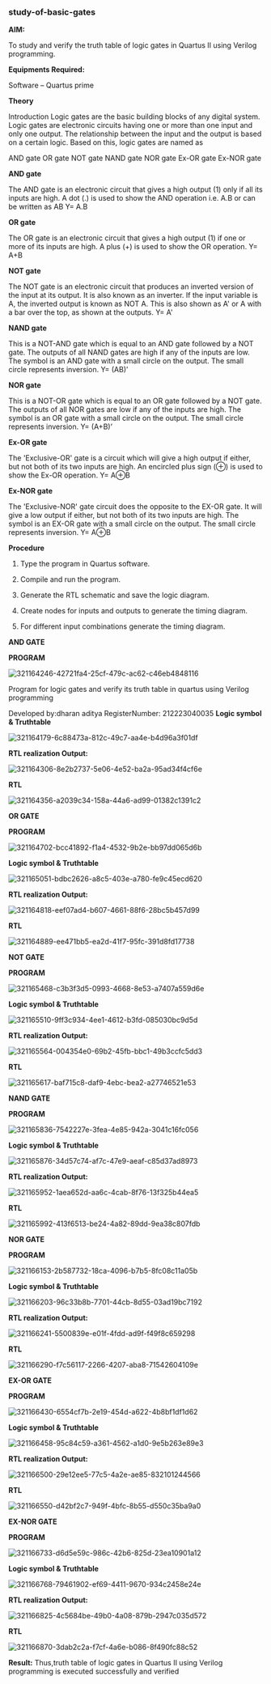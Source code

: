 ### study-of-basic-gates

**AIM:** 

To study and verify the truth table of logic gates in Quartus II using Verilog programming.

**Equipments Required:**

Software – Quartus prime 

**Theory**

Introduction Logic gates are the basic building blocks of any digital system. Logic gates are electronic circuits having one or more than one input and only one output. The relationship between the input and the output is based on a certain logic. Based on this, logic gates are named as

AND gate OR gate NOT gate NAND gate NOR gate Ex-OR gate Ex-NOR gate

**AND gate**

The AND gate is an electronic circuit that gives a high output (1) only if all its inputs are high. A dot (.) is used to show the AND operation i.e. A.B or can be written as AB
Y= A.B

**OR gate** 

The OR gate is an electronic circuit that gives a high output (1) if one or more of its inputs are high. A plus (+) is used to show the OR operation.
Y= A+B

**NOT gate**

The NOT gate is an electronic circuit that produces an inverted version of the input at its output. It is also known as an inverter. If the input variable is A, the inverted output is known as NOT A. This is also shown as A' or A with a bar over the top, as shown at the outputs.
Y= A'

**NAND gate**

This is a NOT-AND gate which is equal to an AND gate followed by a NOT gate. The outputs of all NAND gates are high if any of the inputs are low. The symbol is an AND gate with a small circle on the output. The small circle represents inversion.
Y= (AB)’

**NOR gate**

This is a NOT-OR gate which is equal to an OR gate followed by a NOT gate. The outputs of all NOR gates are low if any of the inputs are high. The symbol is an OR gate with a small circle on the output. The small circle represents inversion.
Y= (A+B)’

**Ex-OR gate**

The 'Exclusive-OR' gate is a circuit which will give a high output if either, but not both of its two inputs are high. An encircled plus sign (⊕) is used to show the Ex-OR operation.
Y= A⊕B

**Ex-NOR gate**

The 'Exclusive-NOR' gate circuit does the opposite to the EX-OR gate. It will give a low output if either, but not both of its two inputs are high. The symbol is an EX-OR gate with a small circle on the output. The small circle represents inversion.
Y= A⊕B

**Procedure** 

1.	Type the program in Quartus software.

2.	Compile and run the program.

3.	Generate the RTL schematic and save the logic diagram.

4.	Create nodes for inputs and outputs to generate the timing diagram.

5.	For different input combinations generate the timing diagram.


**AND GATE**



**PROGRAM**

![321164246-42721fa4-25cf-479c-ac62-c46eb4848116](https://github.com/DharanAditya/study-of-basic-gates/assets/147473834/fb47c970-d230-4a68-89e4-293f2832ca1b)


Program for logic gates and verify its truth table in quartus using Verilog programming

 Developed by:dharan aditya RegisterNumber: 212223040035 
**Logic symbol & Truthtable**

![321164179-6c88473a-812c-49c7-aa4e-b4d96a3f01df](https://github.com/DharanAditya/study-of-basic-gates/assets/147473834/1a5e27c2-4872-4317-9888-b1c2a29b9341)


**RTL realization Output:** 

![321164306-8e2b2737-5e06-4e52-ba2a-95ad34f4cf6e](https://github.com/DharanAditya/study-of-basic-gates/assets/147473834/4354f292-363b-47e1-9709-8891018bade7)


**RTL**

![321164356-a2039c34-158a-44a6-ad99-01382c1391c2](https://github.com/DharanAditya/study-of-basic-gates/assets/147473834/9fa189ad-ae88-4e3a-8450-d903723a03fc)

**OR GATE**

**PROGRAM**

![321164702-bcc41892-f1a4-4532-9b2e-bb97dd065d6b](https://github.com/DharanAditya/study-of-basic-gates/assets/147473834/9b4f9c3c-3608-4805-a982-141e2ec3e7c1)

**Logic symbol & Truthtable**

![321165051-bdbc2626-a8c5-403e-a780-fe9c45ecd620](https://github.com/DharanAditya/study-of-basic-gates/assets/147473834/9891d48b-71eb-498a-9ecb-cacead7af188)

**RTL realization Output:** 

![321164818-eef07ad4-b607-4661-88f6-28bc5b457d99](https://github.com/DharanAditya/study-of-basic-gates/assets/147473834/79133926-24e8-408a-bb33-5d4e8af1a7f0)

**RTL**

![321164889-ee471bb5-ea2d-41f7-95fc-391d8fd17738](https://github.com/DharanAditya/study-of-basic-gates/assets/147473834/c862b390-511c-4632-9f28-df55896df349)

**NOT GATE**

**PROGRAM**

![321165468-c3b3f3d5-0993-4668-8e53-a7407a559d6e](https://github.com/DharanAditya/study-of-basic-gates/assets/147473834/80f35dc3-b171-4840-951f-37ace014bf1b)

**Logic symbol & Truthtable**

![321165510-9ff3c934-4ee1-4612-b3fd-085030bc9d5d](https://github.com/DharanAditya/study-of-basic-gates/assets/147473834/bb31ef66-f6c1-4500-bc25-902107025307)

**RTL realization Output:** 

![321165564-004354e0-69b2-45fb-bbc1-49b3ccfc5dd3](https://github.com/DharanAditya/study-of-basic-gates/assets/147473834/65acfe55-d1ea-438b-bfd5-8eeb51573adf)

**RTL**

![321165617-baf715c8-daf9-4ebc-bea2-a27746521e53](https://github.com/DharanAditya/study-of-basic-gates/assets/147473834/0365aabc-0885-4b7b-a804-bcc90b1abf5d)


**NAND GATE**

**PROGRAM**

![321165836-7542227e-3fea-4e85-942a-3041c16fc056](https://github.com/DharanAditya/study-of-basic-gates/assets/147473834/02cb7dd1-0326-4f00-999c-ca27433d972a)

**Logic symbol & Truthtable**

![321165876-34d57c74-af7c-47e9-aeaf-c85d37ad8973](https://github.com/DharanAditya/study-of-basic-gates/assets/147473834/2e153d10-60b7-43a6-9b76-d452f7c0489a)

**RTL realization Output:** 

![321165952-1aea652d-aa6c-4cab-8f76-13f325b44ea5](https://github.com/DharanAditya/study-of-basic-gates/assets/147473834/fa2566b0-c41f-4b2c-9fa9-864bc4517e19)

**RTL**

![321165992-413f6513-be24-4a82-89dd-9ea38c807fdb](https://github.com/DharanAditya/study-of-basic-gates/assets/147473834/dbcc5f62-7f70-425b-a5b7-a65e7c42cee3)

**NOR GATE**

**PROGRAM**

![321166153-2b587732-18ca-4096-b7b5-8fc08c11a05b](https://github.com/DharanAditya/study-of-basic-gates/assets/147473834/8b9d3dcf-bd50-47ac-8f90-46d73d3bc00b)

**Logic symbol & Truthtable**

![321166203-96c33b8b-7701-44cb-8d55-03ad19bc7192](https://github.com/DharanAditya/study-of-basic-gates/assets/147473834/924b21a3-94da-4800-9203-5e4943994564)


**RTL realization Output:** 

![321166241-5500839e-e01f-4fdd-ad9f-f49f8c659298](https://github.com/DharanAditya/study-of-basic-gates/assets/147473834/2e4322d1-8bb0-4205-af72-a7f4cbaafd9c)


**RTL**

![321166290-f7c56117-2266-4207-aba8-71542604109e](https://github.com/DharanAditya/study-of-basic-gates/assets/147473834/58634e28-7fc9-4a90-a27d-4049067ce1b4)


**EX-OR GATE**

**PROGRAM**

![321166430-6554cf7b-2e19-454d-a622-4b8bf1df1d62](https://github.com/DharanAditya/study-of-basic-gates/assets/147473834/ba5baa65-932e-4960-b90a-1be5448bb381)


**Logic symbol & Truthtable**

![321166458-95c84c59-a361-4562-a1d0-9e5b263e89e3](https://github.com/DharanAditya/study-of-basic-gates/assets/147473834/ce6bbfc8-0516-4254-9447-202f9285dd9f)


**RTL realization Output:** 

![321166500-29e12ee5-77c5-4a2e-ae85-832101244566](https://github.com/DharanAditya/study-of-basic-gates/assets/147473834/351fde6e-8070-4021-9169-735a79f9e755)


**RTL**

![321166550-d42bf2c7-949f-4bfc-8b55-d550c35ba9a0](https://github.com/DharanAditya/study-of-basic-gates/assets/147473834/b40d2850-d559-454a-a018-6d59b20e899c)

**EX-NOR GATE**

**PROGRAM**

![321166733-d6d5e59c-986c-42b6-825d-23ea10901a12](https://github.com/DharanAditya/study-of-basic-gates/assets/147473834/d491e099-9deb-481d-81fa-b26c56134e75)



**Logic symbol & Truthtable**

![321166768-79461902-ef69-4411-9670-934c2458e24e](https://github.com/DharanAditya/study-of-basic-gates/assets/147473834/6b361975-9378-4bdd-b797-efd32fbedc63)


**RTL realization Output:** 

![321166825-4c5684be-49b0-4a08-879b-2947c035d572](https://github.com/DharanAditya/study-of-basic-gates/assets/147473834/6db8402e-22eb-46d2-86af-99569fce1862)


**RTL**

![321166870-3dab2c2a-f7cf-4a6e-b086-8f490fc88c52](https://github.com/DharanAditya/study-of-basic-gates/assets/147473834/22cbd725-447a-486a-85b7-b24733165d98)


**Result:**
Thus,truth table of logic gates in Quartus II using Verilog programming is executed successfully and verified



